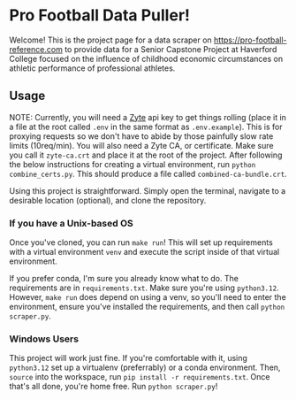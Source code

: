 # Pro Football Data Puller!
Welcome! This is the project page for a data scraper on https://pro-football-reference.com to provide data for a Senior Capstone Project at Haverford College focused on the influence of childhood economic circumstances on athletic performance of professional athletes.

## Usage
NOTE: Currently, you will need a [Zyte](https://www.zyte.com/) api key to get things rolling (place it in a file at the root called `.env` in the same format as `.env.example`). This is for proxying requests so we don't have to abide by those painfully slow rate limits (10req/min).
You will also need a Zyte CA, or certificate. Make sure you call it `zyte-ca.crt` and place it at the root of the project. After following the below instructions for creating a virtual environment, run `python combine_certs.py`. This should produce a file called `combined-ca-bundle.crt`.

Using this project is straightforward. Simply open the terminal, navigate to a desirable location (optional), and clone the repository.

### If you have a Unix-based OS
Once you've cloned, you can run `make run`! This will set up requirements with a virtual environment `venv` and execute the script inside of that virtual environment.

If you prefer conda, I'm sure you already know what to do. The requirements are in `requirements.txt`. Make sure you're using `python3.12`.
However, `make run` does depend on using a venv, so you'll need to enter the environment, ensure you've installed the requirements, and then call `python scraper.py`.

### Windows Users
This project will work just fine. If you're comfortable with it, using `python3.12` set up a virtualenv (preferrably) or a conda environment. Then, `source` into the workspace, run `pip install -r requirements.txt`. Once that's all done, you're home free. Run `python scraper.py`!
